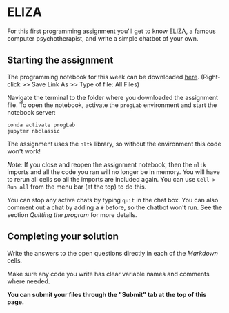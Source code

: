 # ELIZA

For this first programming assignment you'll get to know ELIZA, a famous
computer psychotherapist, and write a simple chatbot of your own.

## Starting the assignment

The programming notebook for this week can be downloaded [here](data/Eliza.ipynb).
(Right-click >> Save Link As >> Type of file: All Files)

Navigate the terminal to the folder where you downloaded the assignment file.
To open the notebook, activate the `progLab` environment and start the notebook
server:

    conda activate progLab
    jupyter nbclassic

The assignment uses the `nltk` library, so without the environment this code
won't work!

*Note:* If you close and reopen the assignment notebook, then the `nltk`
imports and all the code you ran will no longer be in memory. You will have to
rerun all cells so all the imports are included again. You can use
`Cell > Run all` from the menu bar (at the top) to do this.

You can stop any active chats by typing `quit` in the chat box. You can also
comment out a chat by adding a `#` before, so the chatbot won't run. See the
section *Quitting the program* for more details.

## Completing your solution

Write the answers to the open questions directly in each of the *Markdown* cells.

Make sure any code you write has clear variable names and comments where needed.

**You can submit your files through the "Submit" tab at the top of this page.**
